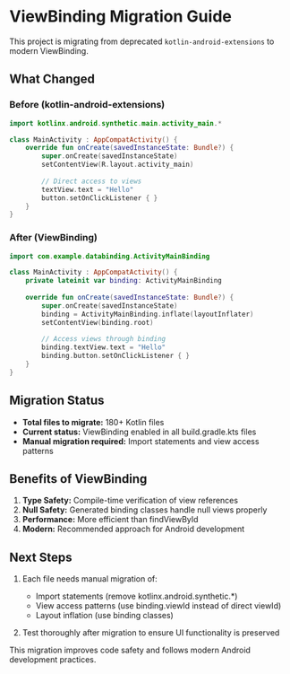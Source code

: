 # ViewBinding Migration Guide

This project is migrating from deprecated `kotlin-android-extensions` to modern ViewBinding.

## What Changed

### Before (kotlin-android-extensions)
```kotlin
import kotlinx.android.synthetic.main.activity_main.*

class MainActivity : AppCompatActivity() {
    override fun onCreate(savedInstanceState: Bundle?) {
        super.onCreate(savedInstanceState)
        setContentView(R.layout.activity_main)
        
        // Direct access to views
        textView.text = "Hello"
        button.setOnClickListener { }
    }
}
```

### After (ViewBinding)
```kotlin
import com.example.databinding.ActivityMainBinding

class MainActivity : AppCompatActivity() {
    private lateinit var binding: ActivityMainBinding
    
    override fun onCreate(savedInstanceState: Bundle?) {
        super.onCreate(savedInstanceState)
        binding = ActivityMainBinding.inflate(layoutInflater)
        setContentView(binding.root)
        
        // Access views through binding
        binding.textView.text = "Hello"
        binding.button.setOnClickListener { }
    }
}
```

## Migration Status

- **Total files to migrate:** 180+ Kotlin files
- **Current status:** ViewBinding enabled in all build.gradle.kts files
- **Manual migration required:** Import statements and view access patterns

## Benefits of ViewBinding

1. **Type Safety:** Compile-time verification of view references
2. **Null Safety:** Generated binding classes handle null views properly  
3. **Performance:** More efficient than findViewById
4. **Modern:** Recommended approach for Android development

## Next Steps

1. Each file needs manual migration of:
   - Import statements (remove kotlinx.android.synthetic.*)
   - View access patterns (use binding.viewId instead of direct viewId)
   - Layout inflation (use binding classes)

2. Test thoroughly after migration to ensure UI functionality is preserved

This migration improves code safety and follows modern Android development practices.
